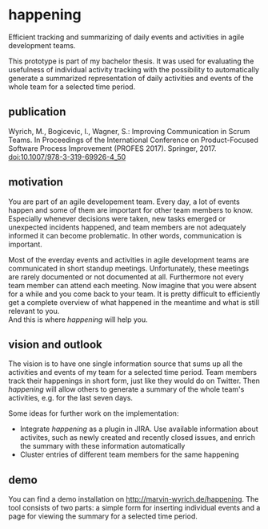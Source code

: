 # happening
Efficient tracking and summarizing of daily events and activities in agile development teams.

This prototype is part of my bachelor thesis.
It was used for evaluating the usefulness of individual activity tracking with the possibility to automatically generate a summarized representation of daily activities and events of the whole team for a selected time period.

## publication
Wyrich, M., Bogicevic, I., Wagner, S.: Improving Communication in Scrum Teams. In Proceedings of the International Conference on Product-Focused Software Process Improvement (PROFES 2017). Springer, 2017. [doi:10.1007/978-3-319-69926-4_50](https://link.springer.com/chapter/10.1007%2F978-3-319-69926-4_50)

## motivation
You are part of an agile developement team.
Every day, a lot of events happen and some of them are important for other team members to know.
Especially whenever decisions were taken, new tasks emerged or unexpected incidents happened, and team members are not adequately informed it can become problematic.
In other words, communication is important.

Most of the everday events and activities in agile development teams are communicated in short standup meetings.
Unfortunately, these meetings are rarely documented or not documented at all.
Furthermore not every team member can attend each meeting.
Now imagine that you were absent for a while and you come back to your team.
It is pretty difficult to efficiently get a complete overview of what happened in the meantime and what is still relevant to you.  
And this is where *happening* will help you.

## vision and outlook

The vision is to have one single information source that sums up all the activities and events of my team for a selected time period.
Team members track their happenings in short form, just like they would do on Twitter.
Then *happening* will allow others to generate a summary of the whole team's activities, e.g. for the last seven days.

Some ideas for further work on the implementation:
* Integrate *happening* as a plugin in JIRA. Use available information about activites, such as newly created and recently closed issues, and enrich the summary with these information automatically
* Cluster entries of different team members for the same happening


## demo

You can find a demo installation on http://marvin-wyrich.de/happening. The tool consists of two parts: a simple form for inserting individual events and a page for viewing the summary for a selected time period.
